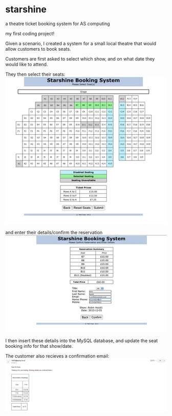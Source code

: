 # starshine
a theatre ticket booking system for AS computing

my first coding project!


Given a scenario, I created a system for a small local theatre that would allow customers to book seats.

Customers are first asked to select which show, and on what date they would like to attend.

They then select their seats:
![See the seat selection screen here.](screenshots/seatselection.jpg)

and enter their details/confirm the reservation
![Customers then enter their details and confirm the reservation](screenshots/reservationconf.png)

I then insert these details into the MySQL database, and update the seat booking info for that show/date.

The customer also recieves a confirmation email:
![The customer also recieves a confirmation email](screenshots/email.jpg)
